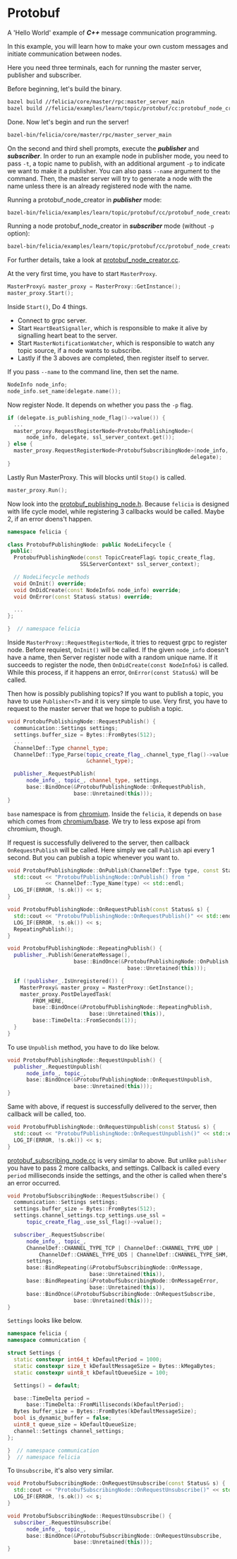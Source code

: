 # Protobuf

A 'Hello World' example of ***C++*** message communication programming.

In this example, you will learn how to make your own custom messages and initiate communication between nodes.

Here you need three terminals, each for running the master server, publisher and subscriber.

Before beginning, let's build the binary.

```bash
bazel build //felicia/core/master/rpc:master_server_main
bazel build //felicia/examples/learn/topic/protobuf/cc:protobuf_node_creator
```

Done. Now let's begin and run the server!

```bash
bazel-bin/felicia/core/master/rpc/master_server_main
```

On the second and third shell prompts, execute the ***publisher*** and ***subscriber***. In order to run an example node in publisher mode, you need to pass `-t`, a topic name to publish, with an additional argument `-p` to indicate we want to make it a publisher. You can also pass `--name` argument to the command. Then, the master server will try to generate a node with the name unless there is an already registered node with the name.

Running a protobuf_node_creator in ***publisher*** mode:
```bash
bazel-bin/felicia/examples/learn/topic/protobuf/cc/protobuf_node_creator -p -t message
```

Running a node protobuf_node_creator in ***subscriber*** mode (without `-p` option):
```bash
bazel-bin/felicia/examples/learn/topic/protobuf/cc/protobuf_node_creator -t message
```

For further details, take a look at [protobuf_node_creator.cc](protobuf_node_creator.cc).

At the very first time, you have to start `MasterProxy`.

```c++
MasterProxy& master_proxy = MasterProxy::GetInstance();
master_proxy.Start();
```

Inside `Start()`, Do 4 things.
* Connect to grpc server.
* Start `HeartBeatSignaller`, which is responsible to make it alive by signalling heart beat to the server.
* Start `MasterNotificationWatcher`, which is responsible to watch any topic source, if a node wants to subscribe.
* Lastly if the 3 aboves are completed, then register itself to server.

If you pass `--name` to the command line, then set the name.

```c++
NodeInfo node_info;
node_info.set_name(delegate.name());
```

Now register Node. It depends on whether you pass the `-p` flag.

```c++
if (delegate.is_publishing_node_flag()->value()) {
  ...
  master_proxy.RequestRegisterNode<ProtobufPublishingNode>(
      node_info, delegate, ssl_server_context.get());
} else {
  master_proxy.RequestRegisterNode<ProtobufSubscribingNode>(node_info,
                                                          delegate);
}
```

Lastly Run MasterProxy. This will blocks until `Stop()` is called.

```c++
master_proxy.Run();
```

Now look into the [protobuf_publishing_node.h](protobuf_publishing_node.h). Because `felicia` is designed with life cycle model, while registering 3 callbacks would be called. Maybe 2, if an error doens't happen.

```c++
namespace felicia {

class ProtobufPublishingNode: public NodeLifecycle {
 public:
  ProtobufPublishingNode(const TopicCreateFlag& topic_create_flag,
                       SSLServerContext* ssl_server_context);

  // NodeLifecycle methods
  void OnInit() override;
  void OnDidCreate(const NodeInfo& node_info) override;
  void OnError(const Status& status) override;

  ...
};

}  // namespace felicia
```

Inside `MasterProxy::RequestRegisterNode`, it tries to request grpc to register node.
Before requiest, `OnInit()` will be called. If the given `node_info` doesn't have a name, then Server register node with a random unique name. If it succeeds to register the node, then `OnDidCreate(const NodeInfo&)` is called. While this process, if it happens an error, `OnError(const Status&)` will be called.


Then how is possibly publishing topics? If you want to publish a topic, you have to use `Publisher<T>` and it is very simple to use. Very first, you have to request to the master server that we hope to publish a topic.

```c++
void ProtobufPublishingNode::RequestPublish() {
  communication::Settings settings;
  settings.buffer_size = Bytes::FromBytes(512);
  ...
  ChannelDef::Type channel_type;
  ChannelDef::Type_Parse(topic_create_flag_.channel_type_flag()->value(),
                         &channel_type);

  publisher_.RequestPublish(
      node_info_, topic_, channel_type, settings,
      base::BindOnce(&ProtobufPublishingNode::OnRequestPublish,
                     base::Unretained(this)));
}
```

`base` namespace is from [chromium](/third_party/chromium). Inside the `felicia`, it depends on `base` which comes from [chromium/base](https://github.com/chromium/chromium/tree/master/base). We try to less expose api from chromium, though.

If request is successfully delivered to the server, then callback `OnRequestPublish` will be called. Here simply we call `Publish` api every 1 second. But you can publish a topic whenever you want to.

```c++
void ProtobufPublishingNode::OnPublish(ChannelDef::Type type, const Status& s) {
  std::cout << "ProtobufPublishingNode::OnPublish() from "
            << ChannelDef::Type_Name(type) << std::endl;
  LOG_IF(ERROR, !s.ok()) << s;
}

void ProtobufPublishingNode::OnRequestPublish(const Status& s) {
  std::cout << "ProtobufPublishingNode::OnRequestPublish()" << std::endl;
  LOG_IF(ERROR, !s.ok()) << s;
  RepeatingPublish();
}

void ProtobufPublishingNode::RepeatingPublish() {
  publisher_.Publish(GenerateMessage(),
                     base::BindOnce(&ProtobufPublishingNode::OnPublish,
                                      base::Unretained(this)));

  if (!publisher_.IsUnregistered()) {
    MasterProxy& master_proxy = MasterProxy::GetInstance();
    master_proxy.PostDelayedTask(
        FROM_HERE,
        base::BindOnce(&ProtobufPublishingNode::RepeatingPublish,
                          base::Unretained(this)),
        base::TimeDelta::FromSeconds(1));
  }
}
```

To use `Unpublish` method, you have to do like below.

```c++
void ProtobufPublishingNode::RequestUnpublish() {
  publisher_.RequestUnpublish(
      node_info_, topic_,
      base::BindOnce(&ProtobufPublishingNode::OnRequestUnpublish,
                     base::Unretained(this)));
}
```

Same with above, if request is successfully delivered to the server, then callback
will be called, too.

```c++
void ProtobufPublishingNode::OnRequestUnpublish(const Status& s) {
  std::cout << "ProtobufPublishingNode::OnRequestUnpublish()" << std::endl;
  LOG_IF(ERROR, !s.ok()) << s;
}
```

[protobuf_subscribing_node.cc](protobuf_subscribing_node.cc) is very similar to above. But unlike `publisher` you have to pass 2 more callbacks, and settings. Callback is called every `period` milliseconds inside the settings, and the other is called when there's an error occurred.

```c++
void ProtobufSubscribingNode::RequestSubscribe() {
  communication::Settings settings;
  settings.buffer_size = Bytes::FromBytes(512);
  settings.channel_settings.tcp_settings.use_ssl =
      topic_create_flag_.use_ssl_flag()->value();

  subscriber_.RequestSubscribe(
      node_info_, topic_,
      ChannelDef::CHANNEL_TYPE_TCP | ChannelDef::CHANNEL_TYPE_UDP |
          ChannelDef::CHANNEL_TYPE_UDS | ChannelDef::CHANNEL_TYPE_SHM,
      settings,
      base::BindRepeating(&ProtobufSubscribingNode::OnMessage,
                          base::Unretained(this)),
      base::BindRepeating(&ProtobufSubscribingNode::OnMessageError,
                          base::Unretained(this)),
      base::BindOnce(&ProtobufSubscribingNode::OnRequestSubscribe,
                     base::Unretained(this)));
}
```

`Settings` looks like below.

```c++
namespace felicia {
namespace communication {

struct Settings {
  static constexpr int64_t kDefaultPeriod = 1000;
  static constexpr size_t kDefaultMessageSize = Bytes::kMegaBytes;
  static constexpr uint8_t kDefaultQueueSize = 100;

  Settings() = default;

  base::TimeDelta period =
      base::TimeDelta::FromMilliseconds(kDefaultPeriod);
  Bytes buffer_size = Bytes::FromBytes(kDefaultMessageSize);
  bool is_dynamic_buffer = false;
  uint8_t queue_size = kDefaultQueueSize;
  channel::Settings channel_settings;
};

}  // namespace communication
}  // namespace felicia
```

To `Unsubscribe`, it's also very similar.

```c++
void ProtobufSubscribingNode::OnRequestUnsubscribe(const Status& s) {
  std::cout << "ProtobufSubscribingNode::OnRequestUnsubscribe()" << std::endl;
  LOG_IF(ERROR, !s.ok()) << s;
}

void ProtobufSubscribingNode::RequestUnsubscribe() {
  subscriber_.RequestUnsubscribe(
      node_info_, topic_,
      base::BindOnce(&ProtobufSubscribingNode::OnRequestUnsubscribe,
                     base::Unretained(this)));
}
```


